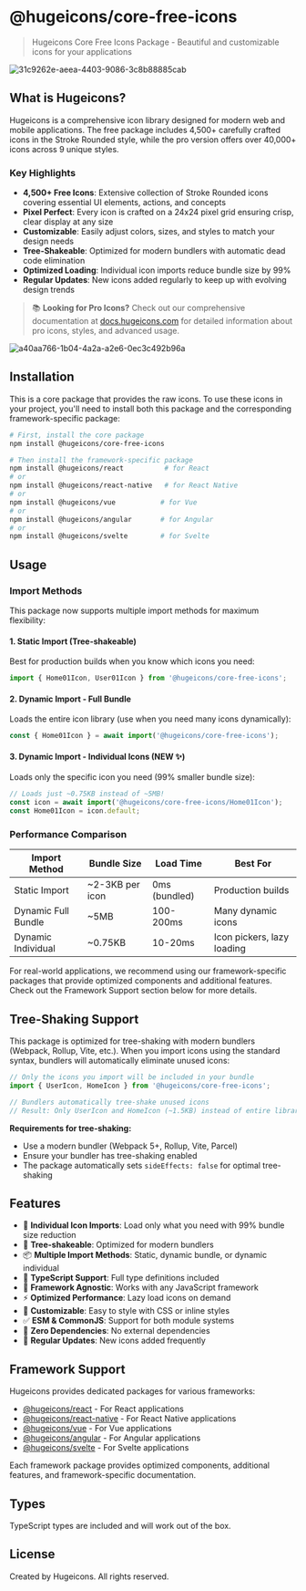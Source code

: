 # @hugeicons/core-free-icons

> Hugeicons Core Free Icons Package - Beautiful and customizable icons for your applications

![31c9262e-aeea-4403-9086-3c8b88885cab](https://github.com/hugeicons/hugeicons-react/assets/130147052/ff91f2f0-095a-4c6d-8942-3af4759f9021)

## What is Hugeicons?

Hugeicons is a comprehensive icon library designed for modern web and mobile applications. The free package includes 4,500+ carefully crafted icons in the Stroke Rounded style, while the pro version offers over 40,000+ icons across 9 unique styles.

### Key Highlights
- **4,500+ Free Icons**: Extensive collection of Stroke Rounded icons covering essential UI elements, actions, and concepts
- **Pixel Perfect**: Every icon is crafted on a 24x24 pixel grid ensuring crisp, clear display at any size
- **Customizable**: Easily adjust colors, sizes, and styles to match your design needs
- **Tree-Shakeable**: Optimized for modern bundlers with automatic dead code elimination
- **Optimized Loading**: Individual icon imports reduce bundle size by 99%
- **Regular Updates**: New icons added regularly to keep up with evolving design trends

> 📚 **Looking for Pro Icons?** Check out our comprehensive documentation at [docs.hugeicons.com](https://docs.hugeicons.com) for detailed information about pro icons, styles, and advanced usage.

![a40aa766-1b04-4a2a-a2e6-0ec3c492b96a](https://github.com/hugeicons/hugeicons-react/assets/130147052/f82c0e0e-60ae-4617-802f-812cdc7a58da)

## Installation

This is a core package that provides the raw icons. To use these icons in your project, you'll need to install both this package and the corresponding framework-specific package:

```bash
# First, install the core package
npm install @hugeicons/core-free-icons

# Then install the framework-specific package
npm install @hugeicons/react          # for React
# or
npm install @hugeicons/react-native   # for React Native
# or
npm install @hugeicons/vue           # for Vue
# or
npm install @hugeicons/angular       # for Angular
# or
npm install @hugeicons/svelte        # for Svelte
```

## Usage

### Import Methods

This package now supports multiple import methods for maximum flexibility:

#### 1. Static Import (Tree-shakeable)
Best for production builds when you know which icons you need:

```javascript
import { Home01Icon, User01Icon } from '@hugeicons/core-free-icons';
```

#### 2. Dynamic Import - Full Bundle
Loads the entire icon library (use when you need many icons dynamically):

```javascript
const { Home01Icon } = await import('@hugeicons/core-free-icons');
```

#### 3. Dynamic Import - Individual Icons (NEW ✨)
Loads only the specific icon you need (99% smaller bundle size):

```javascript
// Loads just ~0.75KB instead of ~5MB!
const icon = await import('@hugeicons/core-free-icons/Home01Icon');
const Home01Icon = icon.default;
```

### Performance Comparison

| Import Method | Bundle Size | Load Time | Best For |
|--------------|-------------|-----------|----------|
| Static Import | ~2-3KB per icon | 0ms (bundled) | Production builds |
| Dynamic Full Bundle | ~5MB | 100-200ms | Many dynamic icons |
| Dynamic Individual | ~0.75KB | 10-20ms | Icon pickers, lazy loading |

For real-world applications, we recommend using our framework-specific packages that provide optimized components and additional features. Check out the Framework Support section below for more details.

## Tree-Shaking Support

This package is optimized for tree-shaking with modern bundlers (Webpack, Rollup, Vite, etc.). When you import icons using the standard syntax, bundlers will automatically eliminate unused icons:

```javascript
// Only the icons you import will be included in your bundle
import { UserIcon, HomeIcon } from '@hugeicons/core-free-icons';

// Bundlers automatically tree-shake unused icons
// Result: Only UserIcon and HomeIcon (~1.5KB) instead of entire library (~5MB)
```

**Requirements for tree-shaking:**
- Use a modern bundler (Webpack 5+, Rollup, Vite, Parcel)
- Ensure your bundler has tree-shaking enabled
- The package automatically sets `sideEffects: false` for optimal tree-shaking

## Features

- 🎯 **Individual Icon Imports**: Load only what you need with 99% bundle size reduction
- 🌳 **Tree-shakeable**: Optimized for modern bundlers
- 📦 **Multiple Import Methods**: Static, dynamic bundle, or dynamic individual
- 🔷 **TypeScript Support**: Full type definitions included
- 📱 **Framework Agnostic**: Works with any JavaScript framework
- ⚡ **Optimized Performance**: Lazy load icons on demand
- 🎨 **Customizable**: Easy to style with CSS or inline styles
- ✅ **ESM & CommonJS**: Support for both module systems
- 🚀 **Zero Dependencies**: No external dependencies
- 🔄 **Regular Updates**: New icons added frequently

## Framework Support

Hugeicons provides dedicated packages for various frameworks:
- [@hugeicons/react](https://www.npmjs.com/package/@hugeicons/react) - For React applications
- [@hugeicons/react-native](https://www.npmjs.com/package/@hugeicons/react-native) - For React Native applications
- [@hugeicons/vue](https://www.npmjs.com/package/@hugeicons/vue) - For Vue applications
- [@hugeicons/angular](https://www.npmjs.com/package/@hugeicons/angular) - For Angular applications
- [@hugeicons/svelte](https://www.npmjs.com/package/@hugeicons/svelte) - For Svelte applications

Each framework package provides optimized components, additional features, and framework-specific documentation.

## Types

TypeScript types are included and will work out of the box.

## License

Created by Hugeicons. All rights reserved. 